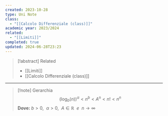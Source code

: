 ```yaml
---
created: 2023-10-28
type: Uni Note
class:
  - "[[Calcolo Differenziale (class)]]"
academic year: 2023/2024
related:
  - "[[Limiti]]"
completed: true
updated: 2024-06-28T23:23
---
```

>[!abstract] Related
>- [[Limiti]]
>- [[Calcolo Differenziale (class)]]

---

>[!note] Gerarchia
>$$
>(\log_{b}(n))^\alpha < n^b<A^n<n!<n^n
>$$
>**Dove:** $b>0,\ \ \alpha>0,\ \ A\in\mathbb{R}\ \ e\ \ n\to\infty$